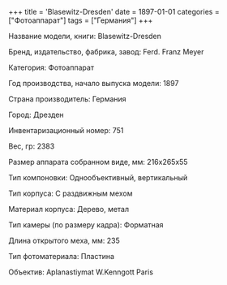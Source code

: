 +++
title = 'Blasewitz-Dresden'
date = 1897-01-01
categories = ["Фотоаппарат"]
tags = ["Германия"]
+++

Название модели, книги: Blasewitz-Dresden

Бренд, издательство, фабрика, завод: Ferd. Franz Meyer

Категория: Фотоаппарат

Год производства, начало выпуска модели: 1897

Страна производитель: Германия

Город: Дрезден

Инвентаризационный номер: 751

Вес, гр: 2383

Размер аппарата  собранном виде, мм: 216х265х55

Тип компоновки: Однообъективный, вертикальный

Тип корпуса: С раздвижным мехом

Материал корпуса: Дерево, метал

Тип камеры (по размеру кадра): Форматная

Длина открытого меха, мм: 235

Тип фотоматериала: Пластина

Объектив: Aplanastiymat W.Kenngott Paris

